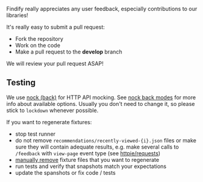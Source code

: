 Findify really appreciates any user feedback, especially contributions to our libraries!

It's really easy to submit a pull request:

- Fork the repository
- Work on the code
- Make a pull request to the __develop__ branch

We will review your pull request ASAP!

## Testing

We use [nock (back)](https://github.com/node-nock/nock#nock-back) for HTTP API
mocking. See [nock back modes](https://github.com/node-nock/nock#modes) for more info about available options.
Usually you don't need to change it, so please stick to `lockdown` whenever possible.

If you want to regenerate fixtures:

* stop test runner
* do not remove `recommendations/recently-viewed-{i}.json` files or make sure they will contain adequate results, e.g. make several calls to `/feedback` with `view-page` event type (see [httpie/requests](./httpie/requests.sh))
* [manually remove](https://github.com/node-nock/nock/issues/417#issuecomment-333385945) fixture files that you want to regenerate
* run tests and verify that snapshots match your expectations
* update the spanshots or fix code / tests
